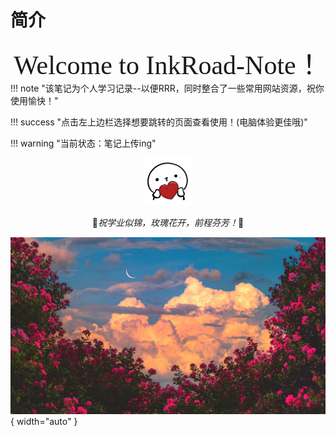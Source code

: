 # 简介

<div align="center">
<span style="font-family: 'Comic Sans MS'; font-size: 3em;">
  Welcome to InkRoad-Note！
</span>
</div>
!!! note "该笔记为个人学习记录--以便RRR，同时整合了一些常用网站资源，祝你使用愉快！"

!!! success "点击左上边栏选择想要跳转的页面查看使用！(电脑体验更佳哦)"

!!! warning "当前状态：笔记上传ing"  

<div align="center">
  <img src="../assets/heart.png" width="15%" />
</div>

<p align="center">&#x1F380<i>祝学业似锦，玫瑰花开，前程芬芳！</i>&#x1F380</p>

![rose](../assets/red-rose.png){ width="auto" }

